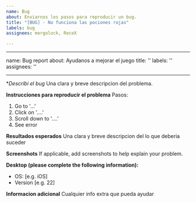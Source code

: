 ```yaml
---
name: Bug
about: Enviarnos los pasos para reproducir un bug.
title: "[BUG] - No funciona las pociones rojas"
labels: bug
assignees: morgolock, RecoX

---
```


---
name: Bug report
about: Ayudanos a mejorar el juego
title: ''
labels: ''
assignees: ''

---

**Describi el bug*
Una clara y breve descripcion del problema.

**Instrucciones para reproducir el problema**
Pasos:
1. Go to '...'
2. Click on '....'
3. Scroll down to '....'
4. See error

**Resultados esperados**
Una clara y breve descripcion del lo que deberia suceder

**Screenshots**
If applicable, add screenshots to help explain your problem.

**Desktop (please complete the following information):**
 - OS: [e.g. iOS]
 - Version [e.g. 22]

**Informacion adicional**
Cualquier info extra que pueda ayudar
